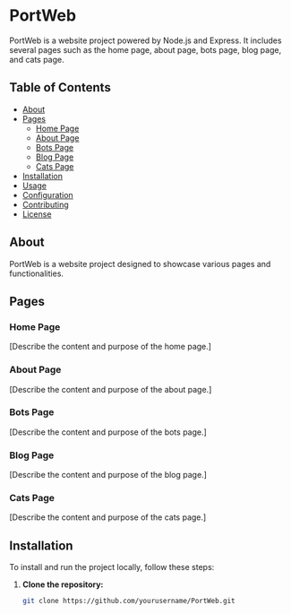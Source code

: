 # PortWeb

PortWeb is a website project powered by Node.js and Express. It includes several pages such as the home page, about page, bots page, blog page, and cats page.

## Table of Contents
- [About](#about)
- [Pages](#pages)
  - [Home Page](#home-page)
  - [About Page](#about-page)
  - [Bots Page](#bots-page)
  - [Blog Page](#blog-page)
  - [Cats Page](#cats-page)
- [Installation](#installation)
- [Usage](#usage)
- [Configuration](#configuration)
- [Contributing](#contributing)
- [License](#license)

## About
PortWeb is a website project designed to showcase various pages and functionalities.

## Pages

### Home Page
[Describe the content and purpose of the home page.]

### About Page
[Describe the content and purpose of the about page.]

### Bots Page
[Describe the content and purpose of the bots page.]

### Blog Page
[Describe the content and purpose of the blog page.]

### Cats Page
[Describe the content and purpose of the cats page.]

## Installation
To install and run the project locally, follow these steps:

1. **Clone the repository:**
   ```bash
   git clone https://github.com/yourusername/PortWeb.git
   ```
